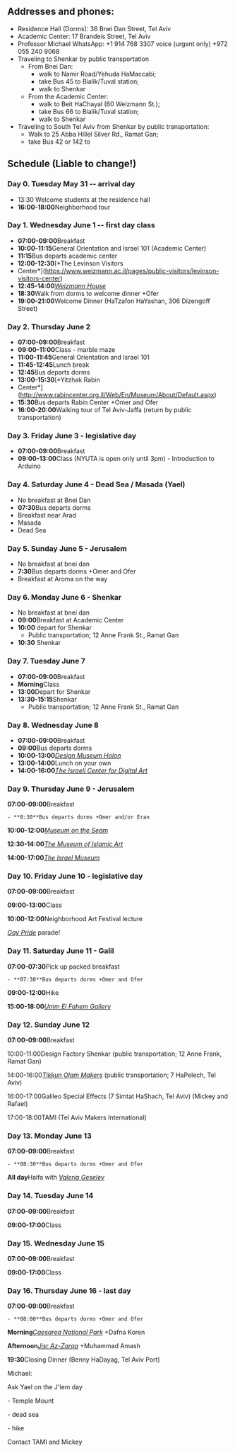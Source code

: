 ## Addresses and phones:
- Residence Hall (Dorms): 36 Bnei Dan Street, Tel Aviv
- Academic Center: 17 Brandeis Street, Tel Aviv
- Professor Michael WhatsApp: +1 914 768 3307 voice (urgent only) +972 055
240 9068
- Traveling to Shenkar by public transportation
	- From Bnei Dan: 
		- walk to Namir Road/Yehuda HaMaccabi; 
		- take Bus 45 to Bialik/Tuval station; 
		- walk to Shenkar
	- From the Academic Center: 
		- walk to Beit HaChayal (60 Weizmann St.); 
		- take Bus 66 to Bialik/Tuval station; 
		- walk to Shenkar
- Traveling to South Tel Aviv from Shenkar by public transportation:
	- Walk to 25 Abba Hillel Silver Rd., Ramat Gan; 
	- take Bus 42 or 142 to

## Schedule (**Liable to change!**)

### Day 0. Tuesday May 31 -- arrival day
- 13:30 Welcome students at the residence hall
- **16:00-18:00**Neighborhood tour

### Day 1. Wednesday June 1 -- first day class
- **07:00-09:00**Breakfast 
- **10:00-11:15**General Orientation and Israel 101 (Academic Center)
- **11:15**Bus departs academic center
- **12:00-12:30**[*The Levinson Visitors
- Center*](https://www.weizmann.ac.il/pages/public-visitors/levinson-visitors-center)
- **12:45-14:00**[*Weizmann
House*](https://www.weizmann.ac.il/vs/on-campus/weizmann-house)
- **18:30**Walk from dorms to welcome dinner +Ofer
- **19:00-21:00**Welcome Dinner (HaTzafon HaYashan, 306 Dizengoff Street)

### Day 2. Thursday June 2
- **07:00-09:00**Breakfast
- **09:00-11:00**Class - marble maze
- **11:00-11:45**General Orientation and Israel 101
- **11:45-12:45**Lunch break
- **12:45**Bus departs dorms
- **13:00-15:30**[*Yitzhak Rabin
- Center*](http://www.rabincenter.org.il/Web/En/Museum/About/Default.aspx)
- **15:30**Bus departs Rabin Center +Omer and Ofer
- **16:00-20:00**Walking tour of Tel Aviv-Jaffa (return by public
transportation)

### Day 3. Friday June 3 - legislative day
- **07:00-09:00**Breakfast
- **09:00-13:00**Class (NYUTA is open only until 3pm) - Introduction to
Arduino

### Day 4. Saturday June 4 - Dead Sea / Masada (Yael)
- No breakfast at Bnei Dan 
- **07:30**Bus departs dorms 
- Breakfast near Arad
- Masada
- Dead Sea

### Day 5. Sunday June 5 - Jerusalem 
- No breakfast at bnei dan
- **7:30**Bus departs dorms +Omer and Ofer
- Breakfast at Aroma on the way

### Day 6. Monday June 6 - Shenkar 
- No breakfast at bnei dan
- **09:00**Breakfast at Academic Center
- **10:00** depart for Shenkar
	- Public transportation; 12 Anne Frank St., Ramat Gan
- **10:30** Shenkar

### Day 7. Tuesday June 7
- **07:00-09:00**Breakfast
- **Morning**Class
- **13:00**Depart for Shenkar
- **13:30-15:15**Shenkar
	- Public transportation; 12 Anne Frank St., Ramat Gan

### Day 8. Wednesday June 8
- **07:00-09:00**Breakfast
- **09:00**Bus departs dorms
- **10:00-13:00**[*Design Museum Holon*](https://www.dmh.org.il/en/)
- **13:00-14:00**Lunch on your own
- **14:00-16:00**[*The Israeli Center for Digital
Art*](http://www.digitalartlab.org.il/)

### Day 9. Thursday June 9 - Jerusalem

**07:00-09:00**Breakfast

	- **8:30**Bus departs dorms +Omer and/or Eran

**10:00-12:00**[*Museum on the Seam*](https://www.mots.org.il/)

**12:30-14:00**[*The Museum of Islamic
Art*](https://www.islamicart.co.il/)

**14:00-17:00**[*The Israel Museum*](https://www.imj.org.il/)

### Day 10. Friday June 10 - legislative day

**07:00-09:00**Breakfast

**09:00-13:00**Class

**10:00-12:00**Neighborhood Art Festival lecture

[*Gay
Pride*](https://www.touristisrael.com/tel-aviv-gay-pride-parade/3809/)
parade!

### Day 11. Saturday June 11 - Galil

**07:00-07:30**Pick up packed breakfast

	- **07:30**Bus departs dorms +Omer and Ofer

**09:00-12:00**Hike

**15:00-18:00**[*Umm El Fahem
Gallery*](https://www.ummelfahemgallery.com/)

### Day 12. Sunday June 12

**07:00-09:00**Breakfast

10:00-11:00Design Factory Shenkar (public transportation; 12 Anne Frank,
Ramat Gan)

14:00-16:00[*Tikkun Olam Makers*](https://tomglobal.org/) (public
transportation; 7 HaPelech, Tel Aviv)

16:00-17:00Galileo Special Effects (7 Simtat HaShach, Tel Aviv) (Mickey
and Rafael)

17:00-18:00TAMI (Tel Aviv Makers International)

### Day 13. Monday June 13

**07:00-09:00**Breakfast

	- **08:30**Bus departs dorms +Omer and Ofer

**All day**Haifa with [*Valeria
Geselev*](https://www.yallashoola.com/val)

### Day 14. Tuesday June 14

**07:00-09:00**Breakfast

**09:00-17:00**Class

### Day 15. Wednesday June 15

**07:00-09:00**Breakfast

**09:00-17:00**Class

### Day 16. Thursday June 16 - last day

**07:00-09:00**Breakfast

	- **08:00**Bus departs dorms +Omer and Ofer

**Morning**[*Caesarea National
Park*](https://en.parks.org.il/reserve-park/caesarea-national-park/)
+Dafna Koren

**Afternoon**[*Jisr
Az-Zarqa*](https://en.wikipedia.org/wiki/Jisr_az-Zarqa) +Muhammad Amash

**19:30**Closing Dinner (Benny HaDayag, Tel Aviv Port)

Michael:

Ask Yael on the J'lem day

\- Temple Mount

\- dead sea

\- hike

Contact TAMI and Mickey
